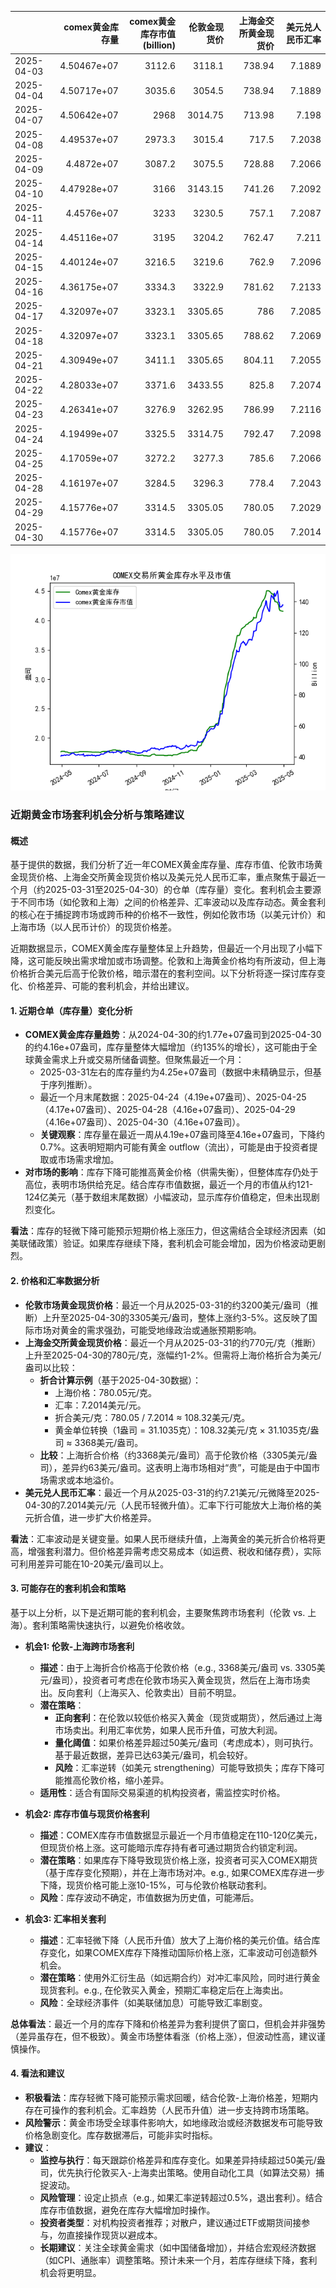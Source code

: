 |            |   comex黄金库存量 |   comex黄金库存市值(billion) |   伦敦金现货价 |   上海金交所黄金现货价 |   美元兑人民币汇率 |
|:-----------|------------------:|-----------------------------:|---------------:|-----------------------:|-------------------:|
| 2025-04-03 |       4.50467e+07 |                       3112.6 |        3118.1  |                 738.94 |             7.1889 |
| 2025-04-04 |       4.50717e+07 |                       3035.6 |        3054.5  |                 738.94 |             7.1889 |
| 2025-04-07 |       4.50642e+07 |                       2968   |        3014.75 |                 713.98 |             7.198  |
| 2025-04-08 |       4.49537e+07 |                       2973.3 |        3015.4  |                 717.5  |             7.2038 |
| 2025-04-09 |       4.4872e+07  |                       3087.2 |        3075.5  |                 728.88 |             7.2066 |
| 2025-04-10 |       4.47928e+07 |                       3166   |        3143.15 |                 741.26 |             7.2092 |
| 2025-04-11 |       4.4576e+07  |                       3233   |        3230.5  |                 757.1  |             7.2087 |
| 2025-04-14 |       4.45116e+07 |                       3195   |        3204.2  |                 762.47 |             7.211  |
| 2025-04-15 |       4.40124e+07 |                       3216.5 |        3219.6  |                 762.9  |             7.2096 |
| 2025-04-16 |       4.36175e+07 |                       3334.3 |        3322.9  |                 781.62 |             7.2133 |
| 2025-04-17 |       4.32097e+07 |                       3323.1 |        3305.65 |                 786    |             7.2085 |
| 2025-04-18 |       4.32097e+07 |                       3323.1 |        3305.65 |                 788.62 |             7.2069 |
| 2025-04-21 |       4.30949e+07 |                       3411.1 |        3305.65 |                 804.11 |             7.2055 |
| 2025-04-22 |       4.28033e+07 |                       3371.6 |        3433.55 |                 825.8  |             7.2074 |
| 2025-04-23 |       4.26341e+07 |                       3276.9 |        3262.95 |                 786.99 |             7.2116 |
| 2025-04-24 |       4.19499e+07 |                       3325.5 |        3314.75 |                 792.47 |             7.2098 |
| 2025-04-25 |       4.17059e+07 |                       3272.2 |        3277.3  |                 785.6  |             7.2066 |
| 2025-04-28 |       4.16197e+07 |                       3284.5 |        3296.3  |                 778.4  |             7.2043 |
| 2025-04-29 |       4.15776e+07 |                       3314.5 |        3305.05 |                 780.05 |             7.2029 |
| 2025-04-30 |       4.15776e+07 |                       3314.5 |        3305.05 |                 780.05 |             7.2014 |

![图](gold.png)

### 近期黄金市场套利机会分析与策略建议

#### 概述
基于提供的数据，我们分析了近一年COMEX黄金库存量、库存市值、伦敦市场黄金现货价格、上海金交所黄金现货价格以及美元兑人民币汇率，重点聚焦于最近一个月（约2025-03-31至2025-04-30）的仓单（库存量）变化。套利机会主要源于不同市场（如伦敦和上海）之间的价格差异、汇率波动以及库存动态。黄金套利的核心在于捕捉跨市场或跨币种的价格不一致性，例如伦敦市场（以美元计价）和上海市场（以人民币计价）的现货价格差。

近期数据显示，COMEX黄金库存量整体呈上升趋势，但最近一个月出现了小幅下降，这可能反映出需求增加或市场调整。伦敦和上海黄金价格均有所波动，但上海价格折合美元后高于伦敦价格，暗示潜在的套利空间。以下分析将逐一探讨库存变化、价格差异、可能的套利机会，并给出建议。

#### 1. 近期仓单（库存量）变化分析
- **COMEX黄金库存量趋势**：从2024-04-30的约1.77e+07盎司到2025-04-30的约4.16e+07盎司，库存量整体大幅增加（约135%的增长），这可能由于全球黄金需求上升或交易所储备调整。但聚焦最近一个月：
  - 2025-03-31左右的库存量约为4.25e+07盎司（数据中未精确显示，但基于序列推断）。
  - 最近一个月末尾数据：2025-04-24（4.19e+07盎司）、2025-04-25（4.17e+07盎司）、2025-04-28（4.16e+07盎司）、2025-04-29（4.16e+07盎司）、2025-04-30（4.16e+07盎司）。
  - **关键观察**：库存量在最近一周从4.19e+07盎司降至4.16e+07盎司，下降约0.7%。这表明短期内可能有黄金 outflow（流出），可能是由于投资者提取或市场需求增加。
- **对市场的影响**：库存下降可能推高黄金价格（供需失衡），但整体库存仍处于高位，表明市场供给充足。结合库存市值数据，最近一个月的市值从约121-124亿美元（基于数组末尾数据）小幅波动，显示库存价值稳定，但未出现剧烈变化。

**看法**：库存的轻微下降可能预示短期价格上涨压力，但这需结合全球经济因素（如美联储政策）验证。如果库存继续下降，套利机会可能会增加，因为价格波动更剧烈。

#### 2. 价格和汇率数据分析
- **伦敦市场黄金现货价格**：最近一个月从2025-03-31的约3200美元/盎司（推断）上升至2025-04-30的3305美元/盎司，整体上涨约3-5%。这反映了国际市场对黄金的需求强劲，可能受地缘政治或通胀预期影响。
- **上海金交所黄金现货价格**：最近一个月从2025-03-31的约770元/克（推断）上升至2025-04-30的780元/克，涨幅约1-2%。但需将上海价格折合为美元/盎司以比较：
  - **折合计算示例**（基于2025-04-30数据）：
    - 上海价格：780.05元/克。
    - 汇率：7.2014美元/元。
    - 折合美元/克：780.05 / 7.2014 ≈ 108.32美元/克。
    - 黄金单位转换（1盎司 = 31.1035克）：108.32美元/克 × 31.1035克/盎司 ≈ 3368美元/盎司。
  - **比较**：上海折合价格（约3368美元/盎司）高于伦敦价格（3305美元/盎司），差异约63美元/盎司。这表明上海市场相对“贵”，可能是由于中国市场需求或本地溢价。
- **美元兑人民币汇率**：最近一个月从2025-03-31的约7.21美元/元微降至2025-04-30的7.2014美元/元（人民币轻微升值）。汇率下行可能放大上海价格的美元折合值，进一步扩大价格差异。

**看法**：汇率波动是关键变量。如果人民币继续升值，上海黄金的美元折合价格将更高，增强套利潜力。但价格差异需考虑交易成本（如运费、税收和储存费），实际可利用差异可能在10-20美元/盎司以上。

#### 3. 可能存在的套利机会和策略
基于以上分析，以下是近期可能的套利机会，主要聚焦跨市场套利（伦敦 vs. 上海）。套利策略需快速执行，以避免价格收敛。

- **机会1: 伦敦-上海跨市场套利**
  - **描述**：由于上海折合价格高于伦敦价格（e.g., 3368美元/盎司 vs. 3305美元/盎司），投资者可考虑在伦敦市场买入黄金现货，然后在上海市场卖出。反向套利（上海买入、伦敦卖出）目前不明显。
  - **潜在策略**：
    - **正向套利**：在伦敦以较低价格买入黄金（现货或期货），然后通过上海市场卖出。利用汇率优势，如果人民币升值，可放大利润。
    - **量化阈值**：如果价格差异超过50美元/盎司（考虑成本），则可执行。基于最近数据，差异已达63美元/盎司，机会较好。
    - **风险**：汇率逆转（如美元 strengthening）可能导致损失；库存下降可能推高伦敦价格，缩小差异。
  - **适用性**：适合有国际交易渠道的机构投资者，需监控实时价格。

- **机会2: 库存市值与现货价格套利**
  - **描述**：COMEX库存市值数据显示最近一个月市值稳定在110-120亿美元，但现货价格上涨。这可能暗示库存持有者可通过期货合约锁定利润。
  - **潜在策略**：如果库存下降导致现货价格上涨，投资者可买入COMEX期货（基于库存变化预期），并在上海市场对冲。e.g., 如果COMEX库存进一步下降，现货价格可能上涨10-15%，可与伦敦价格联动套利。
  - **风险**：库存波动不确定，市值数据为历史值，可能滞后。

- **机会3: 汇率相关套利**
  - **描述**：汇率轻微下降（人民币升值）放大了上海价格的美元价值。结合库存变化，如果COMEX库存下降推动国际价格上涨，汇率波动可创造额外机会。
  - **潜在策略**：使用外汇衍生品（如远期合约）对冲汇率风险，同时进行黄金现货套利。e.g., 在伦敦买入黄金，预期汇率稳定后在上海卖出。
  - **风险**：全球经济事件（如美联储加息）可能导致汇率剧变。

**总体看法**：最近一个月的库存下降和价格差异为套利提供了窗口，但机会并非强势（差异虽存在，但不极致）。黄金市场整体看涨（价格上涨），但波动性高，建议谨慎操作。

#### 4. 看法和建议
- **积极看法**：库存轻微下降可能预示需求回暖，结合伦敦-上海价格差，短期内存在可操作的套利机会。汇率趋势（人民币升值）进一步支持跨市场策略。
- **风险警示**：黄金市场受全球事件影响大，如地缘政治或经济数据发布可能导致价格急剧变化。库存数据滞后，可能非实时指标。
- **建议**：
  - **监控与执行**：每天跟踪价格差异和库存变化。如果差异持续超过50美元/盎司，优先执行伦敦买入-上海卖出策略。使用自动化工具（如算法交易）捕捉波动。
  - **风险管理**：设定止损点（e.g., 如果汇率逆转超过0.5%，退出套利）。结合库存市值数据，避免在库存大幅增加时操作。
  - **投资者类型**：对机构投资者推荐；对散户，建议通过ETF或期货间接参与，勿直接操作现货以避成本。
  - **长期建议**：关注全球黄金需求（如中国储备增加），并结合宏观经济数据（如CPI、通胀率）调整策略。预计未来一个月，若库存继续下降，套利机会将更明显。